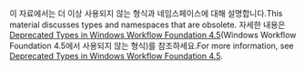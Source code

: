 <span data-ttu-id="e536a-101">이 자료에서는 더 이상 사용되지 않는 형식과 네임스페이스에 대해 설명합니다.</span><span class="sxs-lookup"><span data-stu-id="e536a-101">This material discusses types and namespaces that are obsolete.</span></span> <span data-ttu-id="e536a-102">자세한 내용은 [Deprecated Types in Windows Workflow Foundation 4.5](http://aka.ms/wfdeprecatedtypes)(Windows Workflow Foundation 4.5에서 사용되지 않는 형식)를 참조하세요.</span><span class="sxs-lookup"><span data-stu-id="e536a-102">For more information, see [Deprecated Types in Windows Workflow Foundation 4.5](http://aka.ms/wfdeprecatedtypes).</span></span>